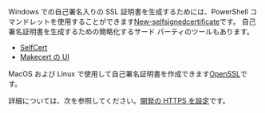Windows での自己署名入りの SSL 証明書を生成するためには、PowerShell コマンドレットを使用することができます[New-selfsignedcertificate](https://technet.microsoft.com/library/hh848633)です。 自己署名証明書を生成するための簡略化するサード パーティのツールもあります。

* [SelfCert](https://www.pluralsight.com/blog/software-development/selfcert-create-a-self-signed-certificate-interactively-gui-or-programmatically-in-net)
* [Makecert の UI](http://makecertui.codeplex.com/)

MacOS および Linux で使用して自己署名証明書を作成できます[OpenSSL](https://www.openssl.org/)です。

詳細については、次を参照してください。[開発の HTTPS を設定](xref:security/https)です。